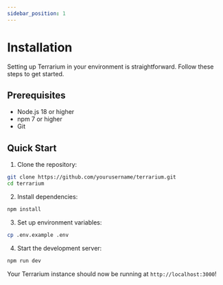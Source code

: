 ```yaml
---
sidebar_position: 1
---
```


# Installation

Setting up Terrarium in your environment is straightforward. Follow these steps to get started.

## Prerequisites

- Node.js 18 or higher
- npm 7 or higher
- Git

## Quick Start

1. Clone the repository:

```bash
git clone https://github.com/yourusername/terrarium.git
cd terrarium
```

2. Install dependencies:

```bash
npm install
```

3. Set up environment variables:

```bash
cp .env.example .env
```

4. Start the development server:

```bash
npm run dev
```

Your Terrarium instance should now be running at `http://localhost:3000`!
